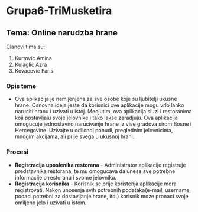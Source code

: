# Grupa6-TriMusketira
## Tema: Online narudzba hrane
Clanovi tima su:
1. Kurtovic Amina
2. Kulaglic Azra
3. Kovacevic Faris
### Opis teme

- Ova aplikacija je namijenjena za sve osobe koje su ljubitelji ukusne hrane. Osnovna ideja jeste da korisnici ove aplikacije
mogu vrlo lahko naruciti hranu i uzivati u istoj. Medjutim, ova aplikacija sluzi i restoranima koji postavljaju svoje jelovnike i tako 
lakse zaradjuju. Ova aplikacija omogucuje jednostavno narucivanje hrane iz vise gradova sirom Bosne i Hercegovine.
Uzivajte u odlicnoj ponudi, preglednim jelovnicima, mnogim akcijama, ali prije svega u ukusnoj hrani.

### Procesi

- **Registracija uposlenika restorana** - Administrator aplikacije registruje predstavnika restorana, te mu omogucava da unese sve potrebne
informacije o restoranu i svome jelovniku.
- **Registracija korisnika** - Korisnik se prije koristenja aplikacije mora registrovati. Nakon unosenja svih potrebnih podataka(e-mail, username,
podaci potrebni za dostavljanje hrane, itd.) korisnik moze pronaci svoje omiljeno jelo i uzivati u istom.
 

